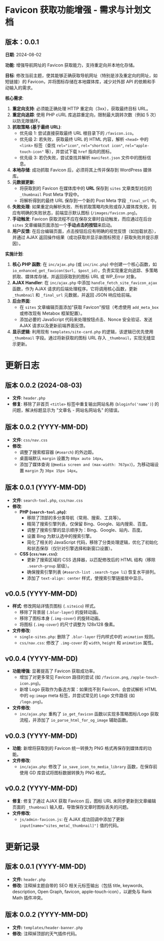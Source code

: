 # Favicon 获取功能增强 - 需求与计划文档

## 版本：0.0.1

**日期**: 2024-08-02

**功能**: 增强导航网址的 Favicon 获取能力，支持重定向并本地化存储。

**目标**: 修改当前主题，使其能够正确获取导航网址（特别是涉及重定向的网址，如短链接）的 Favicon，并将图标存储在本地媒体库，减少对外部 API 的依赖和手动输入的需求。

**核心需求**:

1.  **重定向支持**: 必须能正确处理 HTTP 重定向（3xx），获取最终目标 URL。
2.  **重定向追踪**: 使用 PHP cURL 库追踪重定向，限制最大跳转次数（例如 5 次）以防无限循环。
3.  **抓取策略 (基于最终 URL)**:
    *   优先级 1: 尝试直接获取最终 URL 根目录下的 `/favicon.ico`。
    *   优先级 2: 若失败，获取最终 URL 的 HTML 内容，解析 `<head>` 中的 `<link>` 标签（查找 `rel="icon"`, `rel="shortcut icon"`, `rel="apple-touch-icon"` 等），并尝试下载 `href` 指向的图标。
    *   优先级 3: 若仍失败，尝试查找并解析 `manifest.json` 文件中的图标信息。
4.  **本地存储**: 成功抓取 Favicon 后，必须将其上传并保存到 WordPress 媒体库。
5.  **元数据更新**:
    *   将获取到的 Favicon 在媒体库中的 **URL** 保存到 `sites` 文章类型对应的 `_thumbnail` Post Meta 字段中。
    *   将解析得到的最终 URL 保存到一个新的 Post Meta 字段 `_final_url` 中。
6.  **失败处理**: 如果重定向解析失败、所有抓取策略均失败或存入媒体库失败，则应有明确的失败状态，前端显示默认图标 (`/images/favicon.png`)。
7.  **手动触发**: Favicon 获取流程不应在保存文章时自动触发，而应通过在后台 `sites` 文章编辑页面添加一个**手动点击的按钮**来启动。
8.  **用户反馈**: 在后台编辑页面，点击按钮后应有明确的视觉反馈（如加载状态），并通过 AJAX 返回操作结果（成功获取并显示新图标预览 / 获取失败并提示原因）。

**实施计划**:

1.  **核心 PHP 函数**: 在 `inc/ajax.php` (或 `inc/inc.php`) 中创建一个核心函数，如 `io_enhanced_get_favicon($url, $post_id)`，负责实现重定向追踪、多策略抓取、媒体库存储，并返回获取到的图标 URL 或 WP_Error 对象。
2.  **AJAX Handler**: 在 `inc/ajax.php` 中添加 `handle_fetch_site_favicon_ajax` 函数，作为 AJAX 请求的后端处理程序。它将调用核心函数，更新 `_thumbnail` 和 `_final_url` 元数据，并返回 JSON 响应给前端。
3.  **后台界面**:
    *   在 `sites` 文章编辑页面添加"获取 Favicon"按钮（考虑使用 `add_meta_box` 或修改现有 Metabox 框架配置）。
    *   添加必要的 JavaScript 代码来处理按钮点击、Nonce 安全验证、发送 AJAX 请求以及更新前端界面反馈。
4.  **显示逻辑**: 利用现有 `templates/site-card.php` 的逻辑，该逻辑已优先使用 `_thumbnail` 字段。通过将新获取的图标 URL 存入 `_thumbnail`，实现无缝显示更新。

# 更新日志

## 版本 0.0.2 (2024-08-03)

- **文件**: `header.php`
- **修复**: 移除了非首页 `<title>` 标签中重复输出网站名称 (`bloginfo('name')`) 的问题，解决标题显示为 "文章名 - 网站名网站名" 的错误。

## 版本 0.0.2 (YYYY-MM-DD)

- **文件**: `css/nav.css`
- **修改**: 
    - 调整了搜索框容器 (`#search`) 的外边距。
    - 桌面端默认 `margin` 设置为 `80px auto 14px`。
    - 添加了媒体查询 (`@media screen and (max-width: 767px)`)，为移动端设置 `margin` 为 `30px 15px 14px`。

## 版本 0.0.1 (YYYY-MM-DD)

- **文件**: `search-tool.php`, `css/nav.css`
- **修改**: 
    - **PHP (`search-tool.php`)**: 
        - 移除了顶部的多分类导航（常用、搜索、工具等）。
        - 精简了搜索引擎列表，仅保留 Bing、Google、站内搜索、百度。
        - 调整了搜索引擎的显示顺序为：Bing、Google、站内、百度。
        - 设置 Bing 为默认选中的搜索引擎。
        - 简化了相关的 JavaScript 代码，移除了分类处理逻辑，优化了初始化和状态保存（仅针对引擎选择和新窗口设置）。
    - **CSS (`css/nav.css`)**: 
        - 更新了搜索区域的 CSS 选择器，以匹配修改后的 HTML 结构（移除 `.search-group` 层级）。
        - 确保搜索引擎列表 (`#search-list .search-type li`) 恢复水平排列。
        - 添加了 `text-align: center` 样式，使搜索引擎链接居中显示。

## v0.0.5 (YYYY-MM-DD)

- **样式**: 修改网站详情页图标 (`.siteico`) 样式。
    - 移除了背景层 (`.blur-layer`) 的旋转动画。
    - 移除了图标本身 (`.img-cover`) 的旋转动画。
    - 将图标 (`.img-cover`) 的尺寸调整为 128x128 像素。
- **文件修改**:
    - `single-sites.php`: 删除了 `.blur-layer` 行内样式中的 `animation` 规则。
    - `css/nav.css`: 修改了 `.img-cover` 的 `width`, `height` 和 `animation` 属性。

## v0.0.4 (YYYY-MM-DD)

- **功能增强**: 显著提高了 Favicon 获取成功率。
    - 增加了对更多常见 Favicon 路径的尝试 (如 `/favicon.png`, `/apple-touch-icon.png`)。
    - 新增 Logo 获取作为备选方案：如果找不到 Favicon，会尝试解析 HTML 中的 `og:image` meta 标签，并尝试常见的 Logo 文件路径 (如 `/logo.png`)。
- **文件修改**:
    - `inc/ajax.php`: 重构了 `io_get_favicon` 函数以实现多策略图标/Logo 获取流程，并添加了 `io_parse_html_for_og_image` 辅助函数。

## v0.0.3 (YYYY-MM-DD)

- **功能**: 新增将获取到的 Favicon 统一转换为 PNG 格式再保存到媒体库的功能。
- **文件修改**:
    - `inc/ajax.php`: 修改了 `io_save_icon_to_media_library` 函数，在保存前使用 GD 库尝试将图标数据转换为 PNG 格式。

## v0.0.2 (YYYY-MM-DD)

- **修复**: 修复了通过 AJAX 获取 Favicon 后，图标 URL 未同步更新到文章编辑页面的 `_thumbnail` 输入框，导致保存文章时图标丢失的问题。
- **文件修改**: 
    - `js/admin-favicon.js`: 在 AJAX 成功回调中添加了更新 `input[name="sites_meta[_thumbnail]"]` 值的代码。

# 更新记录

## 版本 0.0.1 (YYYY-MM-DD)

- **文件:** `header.php`
- **修改:** 注释掉主题自带的 SEO 相关元标签输出（包括 title, keywords, description, Open Graph, favicon, apple-touch-icon），以避免与 Rank Math 插件冲突。

## 版本 0.0.2 (YYYY-MM-DD)

- **文件:** `templates/header-banner.php`
- **修改:** 注释掉顶部的天气插件代码。 